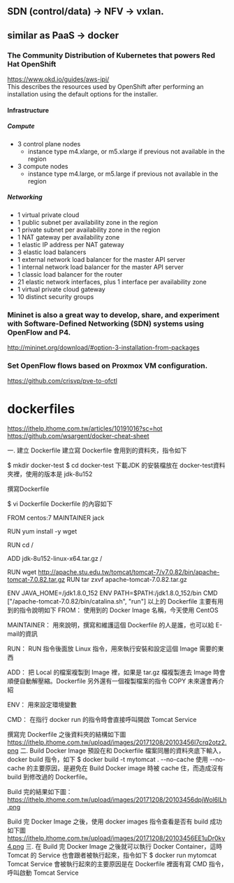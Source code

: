 ## SDN (control/data) -> NFV -> vxlan.
## similar as PaaS -> docker
### The Community Distribution of Kubernetes that powers Red Hat OpenShift
https://www.okd.io/guides/aws-ipi/ <br>
This describes the resources used by OpenShift after performing an installation using the default options for the installer.
#### Infrastructure
##### Compute
- 3 control plane nodes
  - instance type m4.xlarge, or m5.xlarge if previous not available in the region
- 3 compute nodes
  - instance type m4.large, or m5.large if previous not available in the region
##### Networking
- 1 virtual private cloud
- 1 public subnet per availability zone in the region
- 1 private subnet per availability zone in the region
- 1 NAT gateway per availability zone
- 1 elastic IP address per NAT gateway
- 3 elastic load balancers
- 1 external network load balancer for the master API server
- 1 internal network load balancer for the master API server
- 1 classic load balancer for the router
- 21 elastic network interfaces, plus 1 interface per availability zone
- 1 virtual private cloud gateway
- 10 distinct security groups

### Mininet is also a great way to develop, share, and experiment with Software-Defined Networking (SDN) systems using OpenFlow and P4.
http://mininet.org/download/#option-3-installation-from-packages
### Set OpenFlow flows based on Proxmox VM configuration.
https://github.com/crisvp/pve-to-ofctl

# dockerfiles
https://ithelp.ithome.com.tw/articles/10191016?sc=hot <br>
https://github.com/wsargent/docker-cheat-sheet

一. 建立 Dockerfile
建立寫 Dockerfile 會用到的資料夾，指令如下

$ mkdir docker-test
$ cd docker-test
下載JDK 的安裝檔放在 docker-test資料夾裡，使用的版本是 jdk-8u152

撰寫Dockerfile

$ vi Dockerfile
Dockerfile 的內容如下

FROM centos:7
MAINTAINER jack

RUN yum install -y wget

RUN cd /

ADD jdk-8u152-linux-x64.tar.gz /

RUN wget http://apache.stu.edu.tw/tomcat/tomcat-7/v7.0.82/bin/apache-tomcat-7.0.82.tar.gz
RUN tar zxvf apache-tomcat-7.0.82.tar.gz

ENV JAVA_HOME=/jdk1.8.0_152
ENV PATH=$PATH:/jdk1.8.0_152/bin
CMD ["/apache-tomcat-7.0.82/bin/catalina.sh", "run"]
以上的 Dockerfile 主要有用到的指令說明如下
FROM： 使用到的 Docker Image 名稱，今天使用 CentOS

MAINTAINER： 用來說明，撰寫和維護這個 Dockerfile 的人是誰，也可以給 E-mail的資訊

RUN： RUN 指令後面放 Linux 指令，用來執行安裝和設定這個 Image 需要的東西

ADD： 把 Local 的檔案複製到 Image 裡，如果是 tar.gz 檔複製進去 Image 時會順便自動解壓縮。Dockerfile 另外還有一個複製檔案的指令 COPY 未來還會再介紹

ENV： 用來設定環境變數

CMD： 在指行 docker run 的指令時會直接呼叫開啟 Tomcat Service

撰寫完 Dockerfile 之後資料夾的結構如下圖
https://ithelp.ithome.com.tw/upload/images/20171208/20103456l7crq2otz2.png
二. Build Docker Image
預設在和 Dockerfile 檔案同層的資料夾底下輸入， docker build 指令，如下
$ docker build -t mytomcat . --no-cache
使用 --no-cache 的主要原因，是避免在 Build Docker image 時被 cache 住，而造成沒有 build 到修改過的 Dockerfile。

Build 完的結果如下圖：
https://ithelp.ithome.com.tw/upload/images/20171208/20103456dpjWol6ILh.png

Build 完 Docker Image 之後，使用 docker images 指令查看是否有 build 成功如下圖
https://ithelp.ithome.com.tw/upload/images/20171208/20103456EE1uDr0ky4.png
三. 在 Build 完 Docker Image 之後就可以執行 Docker Container，這時Tomcat 的 Service 也會跟者被執行起來，指令如下
$ docker run mytomcat
Tomcat Service 會被執行起來的主要原因是在 Dockerfile 裡面有寫 CMD 指令，呼叫啟動 Tomcat Service
